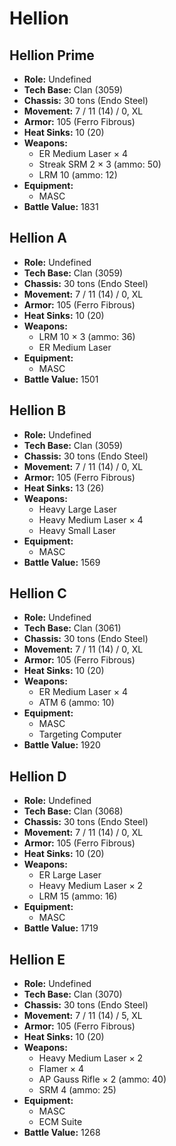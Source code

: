 # Hellion
## Hellion Prime
- **Role:** Undefined
- **Tech Base:** Clan (3059)
- **Chassis:** 30 tons (Endo Steel)
- **Movement:** 7 / 11 (14) / 0, XL
- **Armor:** 105 (Ferro Fibrous)
- **Heat Sinks:** 10 (20)
- **Weapons:**
  - ER Medium Laser × 4
  - Streak SRM 2 × 3 (ammo: 50)
  - LRM 10 (ammo: 12)
- **Equipment:**
  - MASC
- **Battle Value:** 1831

## Hellion A
- **Role:** Undefined
- **Tech Base:** Clan (3059)
- **Chassis:** 30 tons (Endo Steel)
- **Movement:** 7 / 11 (14) / 0, XL
- **Armor:** 105 (Ferro Fibrous)
- **Heat Sinks:** 10 (20)
- **Weapons:**
  - LRM 10 × 3 (ammo: 36)
  - ER Medium Laser
- **Equipment:**
  - MASC
- **Battle Value:** 1501

## Hellion B
- **Role:** Undefined
- **Tech Base:** Clan (3059)
- **Chassis:** 30 tons (Endo Steel)
- **Movement:** 7 / 11 (14) / 0, XL
- **Armor:** 105 (Ferro Fibrous)
- **Heat Sinks:** 13 (26)
- **Weapons:**
  - Heavy Large Laser
  - Heavy Medium Laser × 4
  - Heavy Small Laser
- **Equipment:**
  - MASC
- **Battle Value:** 1569

## Hellion C
- **Role:** Undefined
- **Tech Base:** Clan (3061)
- **Chassis:** 30 tons (Endo Steel)
- **Movement:** 7 / 11 (14) / 0, XL
- **Armor:** 105 (Ferro Fibrous)
- **Heat Sinks:** 10 (20)
- **Weapons:**
  - ER Medium Laser × 4
  - ATM 6 (ammo: 10)
- **Equipment:**
  - MASC
  - Targeting Computer
- **Battle Value:** 1920

## Hellion D
- **Role:** Undefined
- **Tech Base:** Clan (3068)
- **Chassis:** 30 tons (Endo Steel)
- **Movement:** 7 / 11 (14) / 0, XL
- **Armor:** 105 (Ferro Fibrous)
- **Heat Sinks:** 10 (20)
- **Weapons:**
  - ER Large Laser
  - Heavy Medium Laser × 2
  - LRM 15 (ammo: 16)
- **Equipment:**
  - MASC
- **Battle Value:** 1719

## Hellion E
- **Role:** Undefined
- **Tech Base:** Clan (3070)
- **Chassis:** 30 tons (Endo Steel)
- **Movement:** 7 / 11 (14) / 5, XL
- **Armor:** 105 (Ferro Fibrous)
- **Heat Sinks:** 10 (20)
- **Weapons:**
  - Heavy Medium Laser × 2
  - Flamer × 4
  - AP Gauss Rifle × 2 (ammo: 40)
  - SRM 4 (ammo: 25)
- **Equipment:**
  - MASC
  - ECM Suite
- **Battle Value:** 1268

